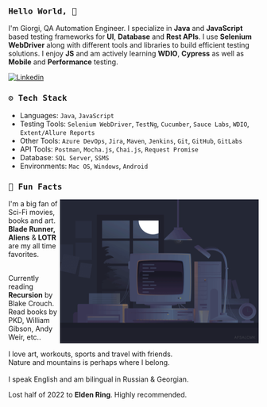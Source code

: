 ### <samp>Hello World, 👋 </samp>

<p align='left'>

I'm Giorgi, QA Automation Engineer. I specialize in <strong>Java</strong> and <strong>JavaScript</strong> based testing frameworks for <strong>UI</strong>, <strong>Database</strong> and <strong>Rest APIs</strong>. I use <strong>Selenium WebDriver</strong> along with different tools and libraries to build efficient testing solutions. I enjoy <strong>JS</strong> and am actively learning <strong>WDIO</strong>, <strong>Cypress</strong> as well as <strong>Mobile</strong> and <strong>Performance</strong> testing.

</p>

<div align="left">

<a href="https://www.linkedin.com/in/giorgitsereteli/">![Linkedin](https://img.shields.io/badge/LinkedIn-0077B5?style=for-the-badge&logo=linkedin&logoColor=white)</a>

</div>

<h3 align='left'><samp>⚙️ Tech Stack</samp></h3>

- Languages: `Java`, `JavaScript`
- Testing Tools: `Selenium WebDriver`, `TestNg`, `Cucumber`, `Sauce Labs`, `WDIO`, `Extent/Allure Reports`
- Other Tools: `Azure DevOps`, `Jira`, `Maven`, `Jenkins`, `Git`, `GitHub`, `GitLabs`
- API Tools: `Postman`, `Mocha.js`, `Chai.js`, `Request Promise`
- Database: `SQL Server`, `SSMS`
- Environments: `Mac OS`, `Windows`, `Android`

<h3 align='left'><samp>🚀 Fun Facts</samp></h3>

<img align="right" width="400" height="290"  src="assets/code.gif" alt="animated gif with flashing lamp, pc and code on the screen" />
I'm a big fan of Sci-Fi movies, books and art.
<br><strong>Blade Runner, Aliens</strong> & <strong>LOTR</strong> are my all time favorites.
<br><br>

Currently reading <strong>Recursion</strong> by Blake Crouch.<br>Read books by PKD, William Gibson, Andy Weir, etc..
<br><br>
I love art, workouts, sports and travel with friends. <br>Nature and mountains is perhaps where I belong.
<br><br>
I speak English and am bilingual in Russian & Georgian.<br>

Lost half of 2022 to <strong>Elden Ring</strong>. Highly recommended.
